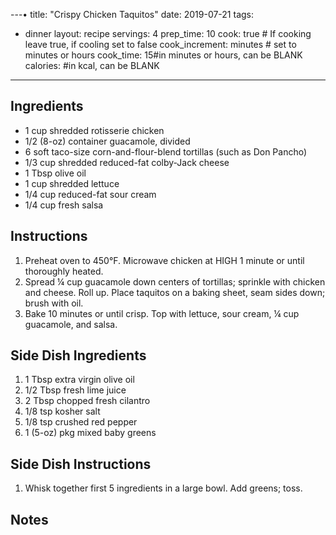 ---• 
title: "Crispy Chicken Taquitos"
date: 2019-07-21
tags: 
  - dinner
layout: recipe
servings: 4
prep_time: 10
cook: true # If cooking leave true, if cooling set to false
cook_increment: minutes # set to minutes or hours
cook_time: 15#in minutes or hours, can be BLANK
calories: #in kcal, can be BLANK
---

## Ingredients

- 1 cup shredded rotisserie chicken
- 1/2 (8-oz) container guacamole, divided
- 6 soft taco-size corn-and-flour-blend tortillas (such as Don Pancho) 
- 1/3 cup shredded reduced-fat colby-Jack cheese
- 1 Tbsp olive oil
- 1 cup shredded lettuce
- 1/4 cup reduced-fat sour cream
- 1/4 cup fresh salsa


## Instructions

1. Preheat oven to 450°F. Microwave chicken at HIGH 1 minute or until thoroughly heated.
1. Spread ¼ cup guacamole down centers of tortillas; sprinkle with chicken and cheese. Roll up. Place taquitos on a baking sheet, seam sides down; brush with oil.
1. Bake 10 minutes or until crisp. Top with lettuce, sour cream, ¼ cup guacamole, and salsa.

## Side Dish Ingredients

1. 1 Tbsp extra virgin olive oil
1. 1/2 Tbsp fresh lime juice
1. 2 Tbsp chopped fresh cilantro
1. 1/8 tsp kosher salt
1. 1/8 tsp crushed red pepper
1. 1 (5-oz) pkg mixed baby greens

## Side Dish Instructions

1. Whisk together first 5 ingredients in a large bowl. Add greens; toss.

## Notes

